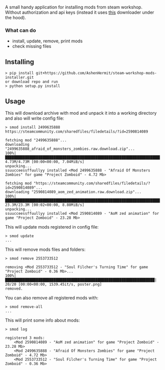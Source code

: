 A small handy application for installing mods from steam workshop.  
Without authorization and api keys (instead it uses [this](https://steamworkshopdownloader.io/) downloader under the hood).

### What can do
* install, update, remove, print mods
* check missing files

## Installing
```
> pip install git+https://github.com/AshenHermit/steam-workshop-mods-installer.git
or download repo and run
> python setup.py install
```

## Usage
This will download archive with mod and unpack it into a working directory and also will write config file:
```
> smod install 2499635888 https://steamcommunity.com/sharedfiles/filedetails/?id=2590814089

fetching mod "2499635888"...
downloading "2499635888_afraid_of_monsters_zombies.raw.download.zip"...
100%|████████████████████████████████████████████████████████████████████████████| 4.73M/4.73M [00:00<00:00, 7.04MiB/s]
unpacking...
ssuucceessffuullyy installed <Mod 2499635888 - "Afraid Of Monsters Zombies" for game "Project Zomboid" - 4.72 Mb>

fetching mod "https://steamcommunity.com/sharedfiles/filedetails/?id=2590814089"...
downloading "2590814089_aom_zed_animation.raw.download.zip"...
100%|████████████████████████████████████████████████████████████████████████████| 23.3M/23.3M [00:02<00:00, 8.80MiB/s]
unpacking...
ssuucceessffuullyy installed <Mod 2590814089 - "AoM zed animation" for game "Project Zomboid" - 23.28 Mb>
```

This will update mods registered in config file:
```
> smod update
...
```

This will remove mods files and folders:
```
> smod remove 2553733512

removing <Mod 2553733512 - "Soul Filcher's Turning Time" for game "Project Zomboid" - 0.36 Mb>...
100%|████████████████████████████████████████████████████████████████████| 20/20 [00:00<00:00, 1539.45it/s, poster.png]
removed.
```

You can also remove all registered mods with:
```
> smod remove-all
...
```

This will print some info about mods:
```
> smod log

registered 3 mods:
    <Mod 2590814089 - "AoM zed animation" for game "Project Zomboid" - 23.28 Mb>
    <Mod 2499635888 - "Afraid Of Monsters Zombies" for game "Project Zomboid" - 4.72 Mb>
    <Mod 2553733512 - "Soul Filcher's Turning Time" for game "Project Zomboid" - 0.36 Mb>

```